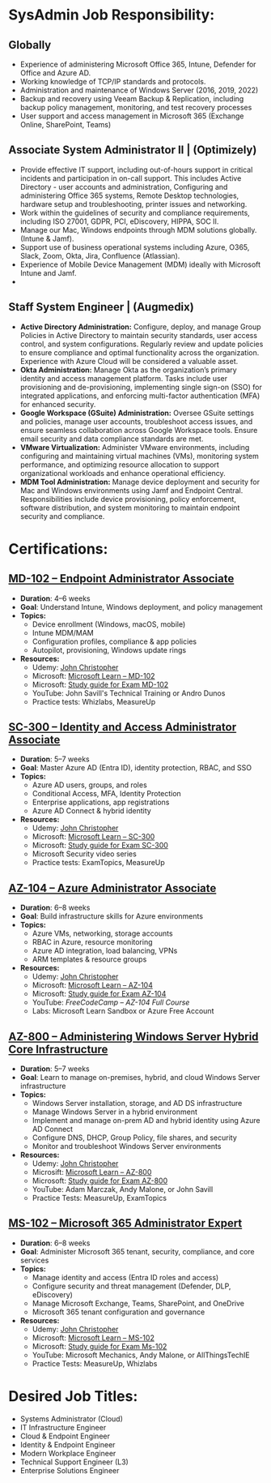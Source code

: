 # SysAdmin Job Responsibility:

## Globally

* Experience of administering Microsoft Office 365, Intune, Defender for Office and Azure AD.  
* Working knowledge of TCP/IP standards and protocols.  
* Administration and maintenance of Windows Server (2016, 2019, 2022\)  
* Backup and recovery using Veeam Backup & Replication, including backup policy management, monitoring, and test recovery processes  
* User support and access management in Microsoft 365 (Exchange Online, SharePoint, Teams)

##  Associate System Administrator II | (Optimizely)

* Provide effective IT support, including out-of-hours support in critical incidents and participation in on-call support. This includes Active Directory \- user accounts and administration, Configuring and administering Office 365 systems, Remote Desktop technologies, hardware setup and troubleshooting, printer issues and networking.  
* Work within the guidelines of security and compliance requirements, including ISO 27001, GDPR, PCI, eDiscovery, HIPPA, SOC II.  
* Manage our Mac, Windows endpoints through MDM solutions globally. (Intune & Jamf).  
* Support use of business operational systems including Azure, O365, Slack, Zoom, Okta, Jira, Confluence (Atlassian).  
* Experience of Mobile Device Management (MDM) ideally with Microsoft Intune and Jamf.  
* 

## Staff System Engineer |  (Augmedix)

* **Active Directory Administration:** Configure, deploy, and manage Group Policies in Active Directory to maintain security standards, user access control, and system configurations. Regularly review and update policies to ensure compliance and optimal functionality across the organization. Experience with Azure Cloud will be considered a valuable asset.  
* **Okta Administration:** Manage Okta as the organization’s primary identity and access management platform. Tasks include user provisioning and de-provisioning, implementing single sign-on (SSO) for integrated applications, and enforcing multi-factor authentication (MFA) for enhanced security.  
* **Google Workspace (GSuite) Administration:** Oversee GSuite settings and policies, manage user accounts, troubleshoot access issues, and ensure seamless collaboration across Google Workspace tools. Ensure email security and data compliance standards are met.  
* **VMware Virtualization:** Administer VMware environments, including configuring and maintaining virtual machines (VMs), monitoring system performance, and optimizing resource allocation to support organizational workloads and enhance operational efficiency.  
* **MDM Tool Administration:** Manage device deployment and security for Mac and Windows environments using Jamf and Endpoint Central. Responsibilities include device provisioning, policy enforcement, software distribution, and system monitoring to maintain endpoint security and compliance.

#  Certifications:

## [MD-102 – Endpoint Administrator Associate](https://github.com/Amir-Ahammed/MD-102-Endpoint-Administrator-Associate)  
  * **Duration**: 4–6 weeks 
  * **Goal**: Understand Intune, Windows deployment, and policy management
  * **Topics:**
    - Device enrollment (Windows, macOS, mobile)
    - Intune MDM/MAM
    - Configuration profiles, compliance & app policies
    - Autopilot, provisioning, Windows update rings   
  * **Resources:**
    - Udemy: [John Christopher](https://www.udemy.com/course/md-100windows10course/)
    - Microsoft: [Microsoft Learn – MD-102](https://learn.microsoft.com/en-us/credentials/certifications/modern-desktop/?practice-assessment-type=certification)
    - Microsoft: [Study guide for Exam MD-102](https://learn.microsoft.com/en-us/credentials/certifications/resources/study-guides/md-102)
    - YouTube: John Savill's Technical Training or Andro Dunos
    - Practice tests: Whizlabs, MeasureUp  
     
## [SC-300 – Identity and Access Administrator Associate](https://github.com/Amir-Ahammed/SC-300-Identity-and-Access-Administrator-Associate)  
  * **Duration**: 5–7 weeks 
  * **Goal**: Master Azure AD (Entra ID), identity protection, RBAC, and SSO
  * **Topics:**
    - Azure AD users, groups, and roles
    - Conditional Access, MFA, Identity Protection
    - Enterprise applications, app registrations
    - Azure AD Connect & hybrid identity   
  * **Resources:**
    - Udemy: [John Christopher](https://www.udemy.com/course/sc-300-course-microsoft-identity-and-access-administrator/?couponCode=CP130525)
    - Microsoft: [Microsoft Learn – SC-300](https://learn.microsoft.com/en-us/certifications/exams/sc-300/)
    - Microsoft: [Study guide for Exam SC-300](https://learn.microsoft.com/en-us/credentials/certifications/resources/study-guides/sc-300)
    - Microsoft Security video series
    - Practice tests: ExamTopics, MeasureUp 

## [AZ-104 – Azure Administrator Associate](https://github.com/Amir-Ahammed/AZ-104-Azure-Administrator-Associate)
  * **Duration**: 6–8 weeks
  * **Goal**: Build infrastructure skills for Azure environments
  * **Topics:**
    - Azure VMs, networking, storage accounts
    - RBAC in Azure, resource monitoring
    - Azure AD integration, load balancing, VPNs
    - ARM templates & resource groups   
  * **Resources:**
    - Udemy: [John Christopher](https://www.udemy.com/course/az-104-microsoft-azure-administrator-course-with-simulations/)
    - Microsoft: [Microsoft Learn – AZ-104](https://learn.microsoft.com/en-us/credentials/certifications/azure-administrator/?practice-assessment-type=certification)
    - Microsoft: [Study guide for Exam AZ-104](https://learn.microsoft.com/en-us/credentials/certifications/resources/study-guides/az-104)
    - YouTube: *FreeCodeCamp – AZ-104 Full Course* 
    - Labs: Microsoft Learn Sandbox or Azure Free Account
    
    
## [AZ-800 – Administering Windows Server Hybrid Core Infrastructure](https://github.com/Amir-Ahammed/AZ-800-Administering-Windows-Server-Hybrid-Core-Infrastructure)
  * **Duration**: 5–7 weeks
  * **Goal**: Learn to manage on-premises, hybrid, and cloud Windows Server infrastructure
  * **Topics:**
    - Windows Server installation, storage, and AD DS infrastructure
    - Manage Windows Server in a hybrid environment
    - Implement and manage on-prem AD and hybrid identity using Azure AD Connect
    - Configure DNS, DHCP, Group Policy, file shares, and security
    - Monitor and troubleshoot Windows Server environments
  * **Resources:**
    - Udemy: [John Christopher](https://www.udemy.com/topic/microsoft-az-800/?srsltid=AfmBOorFVJDoRWig_Vae3HHnXau4oa45IN6lHO10zdTEnBL95Z6xxcCW)
    - Microsift: [Microsoft Learn – AZ-800](https://learn.microsoft.com/en-us/credentials/certifications/windows-server-hybrid-administrator/)
    - Microsoft: [Study guide for Exam AZ-800](https://learn.microsoft.com/en-us/credentials/certifications/resources/study-guides/az-800)
    - YouTube: Adam Marczak, Andy Malone, or John Savill
    - Practice Tests: MeasureUp, ExamTopics

## [MS-102 – Microsoft 365 Administrator Expert](https://github.com/Amir-Ahammed/MS-102-Microsoft-365-Administrator-Expert)
  * **Duration**: 6–8 weeks
  * **Goal**: Administer Microsoft 365 tenant, security, compliance, and core services
  * **Topics:**
    - Manage identity and access (Entra ID roles and access)
    - Configure security and threat management (Defender, DLP, eDiscovery)
    - Manage Microsoft Exchange, Teams, SharePoint, and OneDrive
    - Microsoft 365 tenant configuration and governance
  * **Resources:**
    - Udemy: [John Christopher](https://www.udemy.com/topic/microsoft-ms-102/?srsltid=AfmBOorCnmdi0n06EJv41cwmLhDe_YK9ZG_rgNb7-ad9WpMP6cOa9R90)
    - Microsoft: [Microsoft Learn – MS-102](https://learn.microsoft.com/en-us/credentials/certifications/m365-administrator-expert/)
    - Microsoft: [Study guide for Exam Ms-102](https://learn.microsoft.com/en-us/credentials/certifications/resources/study-guides/ms-102)
    - YouTube: Microsoft Mechanics, Andy Malone, or AllThingsTechIE
    - Practice Tests: MeasureUp, Whizlabs

# Desired Job Titles:

* Systems Administrator (Cloud)  
* IT Infrastructure Engineer  
* Cloud & Endpoint Engineer  
* Identity & Endpoint Engineer  
* Modern Workplace Engineer  
* Technical Support Engineer (L3)  
* Enterprise Solutions Engineer  
  
